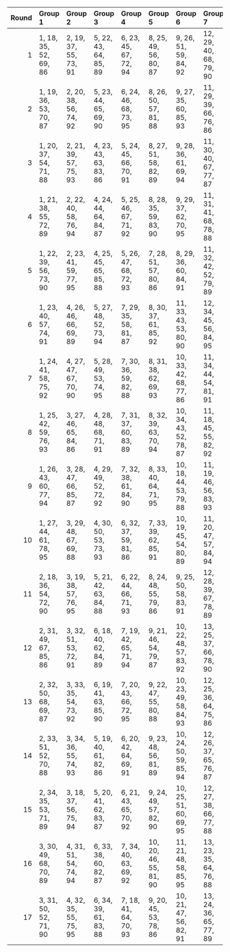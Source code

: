 |   Round | Group 1               | Group 2               | Group 3               | Group 4               | Group 5                | Group 6                | Group 7                | Group 8                | Group 9                | Group 10               | Group 11          | Group 12          | Group 13          | Group 14           | Group 15           | Group 16           | Group 17           |
|--------:|:----------------------|:----------------------|:----------------------|:----------------------|:-----------------------|:-----------------------|:-----------------------|:-----------------------|:-----------------------|:-----------------------|:------------------|:------------------|:------------------|:-------------------|:-------------------|:-------------------|:-------------------|
|       1 | 1, 18, 35, 52, 69, 86 | 2, 19, 37, 55, 73, 91 | 5, 22, 43, 64, 85, 89 | 6, 23, 45, 67, 72, 94 | 8, 25, 49, 56, 80, 87  | 9, 26, 51, 59, 84, 92  | 12, 29, 40, 68, 79, 90 | 13, 30, 42, 54, 83, 95 | 15, 32, 46, 60, 74, 88 | 16, 33, 48, 63, 78, 93 | 3, 20, 39, 58, 77 | 4, 21, 41, 61, 81 | 7, 24, 47, 53, 76 | 10, 27, 36, 62, 71 | 11, 28, 38, 65, 75 | 14, 31, 44, 57, 70 | 17, 34, 50, 66, 82 |
|       2 | 1, 19, 36, 53, 70, 87 | 2, 20, 38, 56, 74, 92 | 5, 23, 44, 65, 69, 90 | 6, 24, 46, 68, 73, 95 | 8, 26, 50, 57, 81, 88  | 9, 27, 35, 60, 85, 93  | 11, 29, 39, 66, 76, 86 | 12, 30, 41, 52, 80, 91 | 15, 33, 47, 61, 75, 89 | 16, 34, 49, 64, 79, 94 | 3, 21, 40, 59, 78 | 4, 22, 42, 62, 82 | 7, 25, 48, 54, 77 | 10, 28, 37, 63, 72 | 13, 31, 43, 55, 84 | 14, 32, 45, 58, 71 | 17, 18, 51, 67, 83 |
|       3 | 1, 20, 37, 54, 71, 88 | 2, 21, 39, 57, 75, 93 | 4, 23, 43, 63, 83, 86 | 5, 24, 45, 66, 70, 91 | 8, 27, 51, 58, 82, 89  | 9, 28, 36, 61, 69, 94  | 11, 30, 40, 67, 77, 87 | 12, 31, 42, 53, 81, 92 | 15, 34, 48, 62, 76, 90 | 16, 18, 50, 65, 80, 95 | 3, 22, 41, 60, 79 | 6, 25, 47, 52, 74 | 7, 26, 49, 55, 78 | 10, 29, 38, 64, 73 | 13, 32, 44, 56, 85 | 14, 33, 46, 59, 72 | 17, 19, 35, 68, 84 |
|       4 | 1, 21, 38, 55, 72, 89 | 2, 22, 40, 58, 76, 94 | 4, 24, 44, 64, 84, 87 | 5, 25, 46, 67, 71, 92 | 8, 28, 35, 59, 83, 90  | 9, 29, 37, 62, 70, 95  | 11, 31, 41, 68, 78, 88 | 12, 32, 43, 54, 82, 93 | 14, 34, 47, 60, 73, 86 | 15, 18, 49, 63, 77, 91 | 3, 23, 42, 61, 80 | 6, 26, 48, 53, 75 | 7, 27, 50, 56, 79 | 10, 30, 39, 65, 74 | 13, 33, 45, 57, 69 | 16, 19, 51, 66, 81 | 17, 20, 36, 52, 85 |
|       5 | 1, 22, 39, 56, 73, 90 | 2, 23, 41, 59, 77, 95 | 4, 25, 45, 65, 85, 88 | 5, 26, 47, 68, 72, 93 | 7, 28, 51, 57, 80, 86  | 8, 29, 36, 60, 84, 91  | 11, 32, 42, 52, 79, 89 | 12, 33, 44, 55, 83, 94 | 14, 18, 48, 61, 74, 87 | 15, 19, 50, 64, 78, 92 | 3, 24, 43, 62, 81 | 6, 27, 49, 54, 76 | 9, 30, 38, 63, 71 | 10, 31, 40, 66, 75 | 13, 34, 46, 58, 70 | 16, 20, 35, 67, 82 | 17, 21, 37, 53, 69 |
|       6 | 1, 23, 40, 57, 74, 91 | 4, 26, 46, 66, 69, 89 | 5, 27, 48, 52, 73, 94 | 7, 29, 35, 58, 81, 87 | 8, 30, 37, 61, 85, 92  | 11, 33, 43, 53, 80, 90 | 12, 34, 45, 56, 84, 95 | 14, 19, 49, 62, 75, 88 | 15, 20, 51, 65, 79, 93 | 17, 22, 38, 54, 70, 86 | 2, 24, 42, 60, 78 | 3, 25, 44, 63, 82 | 6, 28, 50, 55, 77 | 9, 31, 39, 64, 72  | 10, 32, 41, 67, 76 | 13, 18, 47, 59, 71 | 16, 21, 36, 68, 83 |
|       7 | 1, 24, 41, 58, 75, 92 | 4, 27, 47, 67, 70, 90 | 5, 28, 49, 53, 74, 95 | 7, 30, 36, 59, 82, 88 | 8, 31, 38, 62, 69, 93  | 10, 33, 42, 68, 77, 86 | 11, 34, 44, 54, 81, 91 | 14, 20, 50, 63, 76, 89 | 15, 21, 35, 66, 80, 94 | 17, 23, 39, 55, 71, 87 | 2, 25, 43, 61, 79 | 3, 26, 45, 64, 83 | 6, 29, 51, 56, 78 | 9, 32, 40, 65, 73  | 12, 18, 46, 57, 85 | 13, 19, 48, 60, 72 | 16, 22, 37, 52, 84 |
|       8 | 1, 25, 42, 59, 76, 93 | 3, 27, 46, 65, 84, 86 | 4, 28, 48, 68, 71, 91 | 7, 31, 37, 60, 83, 89 | 8, 32, 39, 63, 70, 94  | 10, 34, 43, 52, 78, 87 | 11, 18, 45, 55, 82, 92 | 14, 21, 51, 64, 77, 90 | 15, 22, 36, 67, 81, 95 | 17, 24, 40, 56, 72, 88 | 2, 26, 44, 62, 80 | 5, 29, 50, 54, 75 | 6, 30, 35, 57, 79 | 9, 33, 41, 66, 74  | 12, 19, 47, 58, 69 | 13, 20, 49, 61, 73 | 16, 23, 38, 53, 85 |
|       9 | 1, 26, 43, 60, 77, 94 | 3, 28, 47, 66, 85, 87 | 4, 29, 49, 52, 72, 92 | 7, 32, 38, 61, 84, 90 | 8, 33, 40, 64, 71, 95  | 10, 18, 44, 53, 79, 88 | 11, 19, 46, 56, 83, 93 | 13, 21, 50, 62, 74, 86 | 14, 22, 35, 65, 78, 91 | 17, 25, 41, 57, 73, 89 | 2, 27, 45, 63, 81 | 5, 30, 51, 55, 76 | 6, 31, 36, 58, 80 | 9, 34, 42, 67, 75  | 12, 20, 48, 59, 70 | 15, 23, 37, 68, 82 | 16, 24, 39, 54, 69 |
|      10 | 1, 27, 44, 61, 78, 95 | 3, 29, 48, 67, 69, 88 | 4, 30, 50, 53, 73, 93 | 6, 32, 37, 59, 81, 86 | 7, 33, 39, 62, 85, 91  | 10, 19, 45, 54, 80, 89 | 11, 20, 47, 57, 84, 94 | 13, 22, 51, 63, 75, 87 | 14, 23, 36, 66, 79, 92 | 17, 26, 42, 58, 74, 90 | 2, 28, 46, 64, 82 | 5, 31, 35, 56, 77 | 8, 34, 41, 65, 72 | 9, 18, 43, 68, 76  | 12, 21, 49, 60, 71 | 15, 24, 38, 52, 83 | 16, 25, 40, 55, 70 |
|      11 | 2, 18, 36, 54, 72, 90 | 3, 19, 38, 57, 76, 95 | 5, 21, 42, 63, 84, 88 | 6, 22, 44, 66, 71, 93 | 8, 24, 48, 55, 79, 86  | 9, 25, 50, 58, 83, 91  | 12, 28, 39, 67, 78, 89 | 13, 29, 41, 53, 82, 94 | 15, 31, 45, 59, 73, 87 | 16, 32, 47, 62, 77, 92 | 1, 34, 51, 68, 85 | 4, 20, 40, 60, 80 | 7, 23, 46, 52, 75 | 10, 26, 35, 61, 70 | 11, 27, 37, 64, 74 | 14, 30, 43, 56, 69 | 17, 33, 49, 65, 81 |
|      12 | 2, 31, 49, 67, 85, 86 | 3, 32, 51, 53, 72, 91 | 6, 18, 40, 62, 84, 89 | 7, 19, 42, 65, 71, 94 | 9, 21, 46, 54, 79, 87  | 10, 22, 48, 57, 83, 92 | 13, 25, 37, 66, 78, 90 | 14, 26, 39, 52, 82, 95 | 16, 28, 43, 58, 73, 88 | 17, 29, 45, 61, 77, 93 | 1, 30, 47, 64, 81 | 4, 33, 36, 56, 76 | 5, 34, 38, 59, 80 | 8, 20, 44, 68, 75  | 11, 23, 50, 60, 70 | 12, 24, 35, 63, 74 | 15, 27, 41, 55, 69 |
|      13 | 2, 32, 50, 68, 69, 87 | 3, 33, 35, 54, 73, 92 | 6, 19, 41, 63, 85, 90 | 7, 20, 43, 66, 72, 95 | 9, 22, 47, 55, 80, 88  | 10, 23, 49, 58, 84, 93 | 12, 25, 36, 64, 75, 86 | 13, 26, 38, 67, 79, 91 | 16, 29, 44, 59, 74, 89 | 17, 30, 46, 62, 78, 94 | 1, 31, 48, 65, 82 | 4, 34, 37, 57, 77 | 5, 18, 39, 60, 81 | 8, 21, 45, 52, 76  | 11, 24, 51, 61, 71 | 14, 27, 40, 53, 83 | 15, 28, 42, 56, 70 |
|      14 | 2, 33, 51, 52, 70, 88 | 3, 34, 36, 55, 74, 93 | 5, 19, 40, 61, 82, 86 | 6, 20, 42, 64, 69, 91 | 9, 23, 48, 56, 81, 89  | 10, 24, 50, 59, 85, 94 | 12, 26, 37, 65, 76, 87 | 13, 27, 39, 68, 80, 92 | 16, 30, 45, 60, 75, 90 | 17, 31, 47, 63, 79, 95 | 1, 32, 49, 66, 83 | 4, 18, 38, 58, 78 | 7, 21, 44, 67, 73 | 8, 22, 46, 53, 77  | 11, 25, 35, 62, 72 | 14, 28, 41, 54, 84 | 15, 29, 43, 57, 71 |
|      15 | 2, 34, 35, 53, 71, 89 | 3, 18, 37, 56, 75, 94 | 5, 20, 41, 62, 83, 87 | 6, 21, 43, 65, 70, 92 | 9, 24, 49, 57, 82, 90  | 10, 25, 51, 60, 69, 95 | 12, 27, 38, 66, 77, 88 | 13, 28, 40, 52, 81, 93 | 15, 30, 44, 58, 72, 86 | 16, 31, 46, 61, 76, 91 | 1, 33, 50, 67, 84 | 4, 19, 39, 59, 79 | 7, 22, 45, 68, 74 | 8, 23, 47, 54, 78  | 11, 26, 36, 63, 73 | 14, 29, 42, 55, 85 | 17, 32, 48, 64, 80 |
|      16 | 3, 30, 49, 68, 70, 89 | 4, 31, 51, 54, 74, 94 | 6, 33, 38, 60, 82, 87 | 7, 34, 40, 63, 69, 92 | 10, 20, 46, 55, 81, 90 | 11, 21, 48, 58, 85, 95 | 13, 23, 35, 64, 76, 88 | 14, 24, 37, 67, 80, 93 | 16, 26, 41, 56, 71, 86 | 17, 27, 43, 59, 75, 91 | 1, 28, 45, 62, 79 | 2, 29, 47, 65, 83 | 5, 32, 36, 57, 78 | 8, 18, 42, 66, 73  | 9, 19, 44, 52, 77  | 12, 22, 50, 61, 72 | 15, 25, 39, 53, 84 |
|      17 | 3, 31, 50, 52, 71, 90 | 4, 32, 35, 55, 75, 95 | 6, 34, 39, 61, 83, 88 | 7, 18, 41, 64, 70, 93 | 9, 20, 45, 53, 78, 86  | 10, 21, 47, 56, 82, 91 | 13, 24, 36, 65, 77, 89 | 14, 25, 38, 68, 81, 94 | 16, 27, 42, 57, 72, 87 | 17, 28, 44, 60, 76, 92 | 1, 29, 46, 63, 80 | 2, 30, 48, 66, 84 | 5, 33, 37, 58, 79 | 8, 19, 43, 67, 74  | 11, 22, 49, 59, 69 | 12, 23, 51, 62, 73 | 15, 26, 40, 54, 85 |